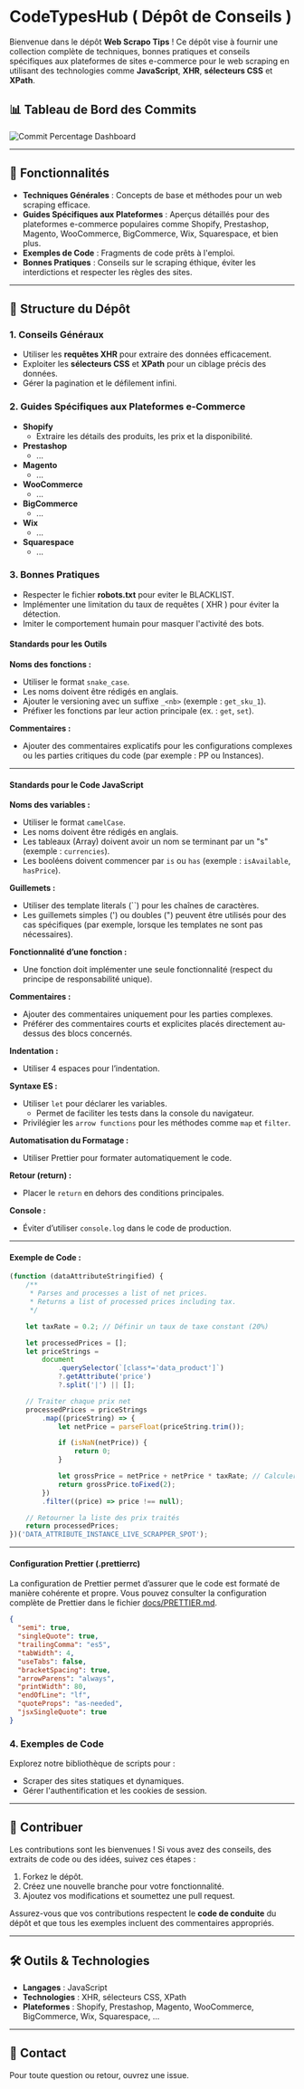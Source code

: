 # CodeTypesHub ( Dépôt de Conseils )

Bienvenue dans le dépôt **Web Scrapo Tips** ! Ce dépôt vise à fournir une collection complète de techniques, bonnes pratiques et conseils spécifiques aux plateformes de sites e-commerce pour le web scraping en utilisant des technologies comme **JavaScript**, **XHR**, **sélecteurs CSS** et **XPath**.

## 📊 Tableau de Bord des Commits

![Commit Percentage Dashboard](https://github.com/Onjatiana-valisoa/CodeTypesHub/blob/commit-dashboard/output/commit_percentage.svg)

---

## 🚀 Fonctionnalités
- **Techniques Générales** : Concepts de base et méthodes pour un web scraping efficace.
- **Guides Spécifiques aux Plateformes** : Aperçus détaillés pour des plateformes e-commerce populaires comme Shopify, Prestashop, Magento, WooCommerce, BigCommerce, Wix, Squarespace, et bien plus.
- **Exemples de Code** : Fragments de code prêts à l'emploi.
- **Bonnes Pratiques** : Conseils sur le scraping éthique, éviter les interdictions et respecter les règles des sites.

---

## 📁 Structure du Dépôt

### 1. Conseils Généraux
- Utiliser les **requêtes XHR** pour extraire des données efficacement.
- Exploiter les **sélecteurs CSS** et **XPath** pour un ciblage précis des données.
- Gérer la pagination et le défilement infini.

### 2. Guides Spécifiques aux Plateformes e-Commerce
- **Shopify**
  - Extraire les détails des produits, les prix et la disponibilité.
- **Prestashop**
  - ...
- **Magento**
    - ...
- **WooCommerce**
    - ...
- **BigCommerce**
    - ...
- **Wix**
    - ...
- **Squarespace**
    - ...

### 3. Bonnes Pratiques
- Respecter le fichier **robots.txt** pour eviter le BLACKLIST.
- Implémenter une limitation du taux de requêtes ( XHR ) pour éviter la détection.
- Imiter le comportement humain pour masquer l'activité des bots.

#### Standards pour les Outils

**Noms des fonctions :**
- Utiliser le format `snake_case`.
- Les noms doivent être rédigés en anglais.
- Ajouter le versioning avec un suffixe `_<nb>` (exemple : `get_sku_1`).
- Préfixer les fonctions par leur action principale (ex. : `get`, `set`).

**Commentaires :**
- Ajouter des commentaires explicatifs pour les configurations complexes ou les parties critiques du code (par exemple : PP ou Instances).

---

#### Standards pour le Code JavaScript

**Noms des variables :**
- Utiliser le format `camelCase`.
- Les noms doivent être rédigés en anglais.
- Les tableaux (Array) doivent avoir un nom se terminant par un "s" (exemple : `currencies`).
- Les booléens doivent commencer par `is` ou `has` (exemple : `isAvailable`, `hasPrice`).

**Guillemets :**
- Utiliser des template literals (``) pour les chaînes de caractères.
- Les guillemets simples (') ou doubles (") peuvent être utilisés pour des cas spécifiques (par exemple, lorsque les templates ne sont pas nécessaires).

**Fonctionnalité d’une fonction :**
- Une fonction doit implémenter une seule fonctionnalité (respect du principe de responsabilité unique).

**Commentaires :**
- Ajouter des commentaires uniquement pour les parties complexes.
- Préférer des commentaires courts et explicites placés directement au-dessus des blocs concernés.

**Indentation :**
- Utiliser 4 espaces pour l’indentation.

**Syntaxe ES :**
- Utiliser `let` pour déclarer les variables.
  - Permet de faciliter les tests dans la console du navigateur.
- Privilégier les `arrow functions` pour les méthodes comme `map` et `filter`.

**Automatisation du Formatage :**
- Utiliser Prettier pour formater automatiquement le code.

**Retour (return) :**
- Placer le `return` en dehors des conditions principales.

**Console :**
- Éviter d’utiliser `console.log` dans le code de production.

---

#### Exemple de Code :

```javascript
(function (dataAttributeStringified) {
    /**
     * Parses and processes a list of net prices.
     * Returns a list of processed prices including tax.
     */

    let taxRate = 0.2; // Définir un taux de taxe constant (20%)

    let processedPrices = [];
    let priceStrings =
        document
            .querySelector(`[class*='data_product']`)
            ?.getAttribute('price')
            ?.split('|') || [];

    // Traiter chaque prix net
    processedPrices = priceStrings
        .map((priceString) => {
            let netPrice = parseFloat(priceString.trim());

            if (isNaN(netPrice)) {
                return 0;
            }

            let grossPrice = netPrice + netPrice * taxRate; // Calculer le prix TTC
            return grossPrice.toFixed(2);
        })
        .filter((price) => price !== null);

    // Retourner la liste des prix traités
    return processedPrices;
})('DATA_ATTRIBUTE_INSTANCE_LIVE_SCRAPPER_SPOT');
```

---

#### Configuration Prettier (.prettierrc)

La configuration de Prettier permet d’assurer que le code est formaté de manière cohérente et propre. Vous pouvez consulter la configuration complète de Prettier dans le fichier [docs/PRETTIER.md](docs/PRETTIER.md).

```json
{
  "semi": true,
  "singleQuote": true,
  "trailingComma": "es5",
  "tabWidth": 4,
  "useTabs": false,
  "bracketSpacing": true,
  "arrowParens": "always",
  "printWidth": 80,
  "endOfLine": "lf",
  "quoteProps": "as-needed",
  "jsxSingleQuote": true
}
```

### 4. Exemples de Code
Explorez notre bibliothèque de scripts pour :
- Scraper des sites statiques et dynamiques.
- Gérer l'authentification et les cookies de session.

---

## 📜 Contribuer
Les contributions sont les bienvenues ! Si vous avez des conseils, des extraits de code ou des idées, suivez ces étapes :

1. Forkez le dépôt.
2. Créez une nouvelle branche pour votre fonctionnalité.
3. Ajoutez vos modifications et soumettez une pull request.

Assurez-vous que vos contributions respectent le **code de conduite** du dépôt et que tous les exemples incluent des commentaires appropriés.

---


## 🛠 Outils & Technologies
- **Langages** : JavaScript
- **Technologies** : XHR, sélecteurs CSS, XPath
- **Plateformes** : Shopify, Prestashop, Magento, WooCommerce, BigCommerce, Wix, Squarespace, ...

---

## 📧 Contact
Pour toute question ou retour, ouvrez une issue.

